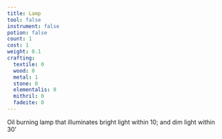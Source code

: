 ```yaml
---
title: Lamp
tool: false
instrument: false
potion: false
count: 1
cost: 1
weight: 0.1
crafting:
  textile: 0
  wood: 0
  metal: 1
  stone: 0
  elementalis: 0
  mithril: 0
  fadeite: 0
---
```


Oil burning lamp that illuminates bright light within 10; and dim light within 30'
